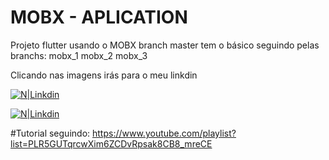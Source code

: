 # MOBX - APLICATION

Projeto flutter usando o MOBX
branch master tem o básico
seguindo pelas branchs:
mobx_1
mobx_2
mobx_3


Clicando nas imagens irás para o meu linkdin

[![N|Linkdin](https://media-exp1.licdn.com/dms/image/C4D22AQHU-MDGEqo9vg/feedshare-shrink_1280/0?e=1593043200&v=beta&t=Ko6cpHfUPHrSSz8RDDosn-gxrEcPAdm_yECQ6jGlC9A)](https://www.linkedin.com/embed/feed/update/urn:li:ugcPost:6642148754390564866)

[![N|Linkdin](https://media-exp1.licdn.com/dms/image/C4D22AQFg-8dBFS1Y8Q/feedshare-shrink_1280/0?e=1593043200&v=beta&t=JDKFNpDy-Ph36GZir70FSUMGvInol8mPyhOPeydozE8)](https://www.linkedin.com/embed/feed/update/urn:li:ugcPost:6642148754390564866)


#Tutorial seguindo:
https://www.youtube.com/playlist?list=PLR5GUTqrcwXim6ZCDvRpsak8CB8_mreCE
